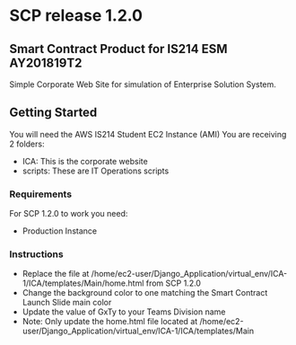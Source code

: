 # SCP release 1.2.0

## Smart Contract Product for IS214 ESM AY201819T2

Simple Corporate Web Site for simulation of Enterprise Solution System.

## Getting Started

You will need the AWS IS214 Student EC2 Instance (AMI)
You are receiving 2 folders:

* ICA: This is the corporate website
* scripts: These are IT Operations scripts

### Requirements

For SCP 1.2.0 to work you need:

* Production Instance

### Instructions

* Replace the file at /home/ec2-user/Django_Application/virtual_env/ICA-1/ICA/templates/Main/home.html from SCP 1.2.0
* Change the background color to one matching the Smart Contract Launch Slide main color
* Update the value of GxTy to your Teams Division name
* Note: Only update the home.html file located at /home/ec2-user/Django_Application/virtual_env/ICA-1/ICA/templates/Main

